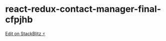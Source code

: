 # react-redux-contact-manager-final-cfpjhb

[Edit on StackBlitz ⚡️](https://stackblitz.com/edit/react-redux-contact-manager-final-cfpjhb)